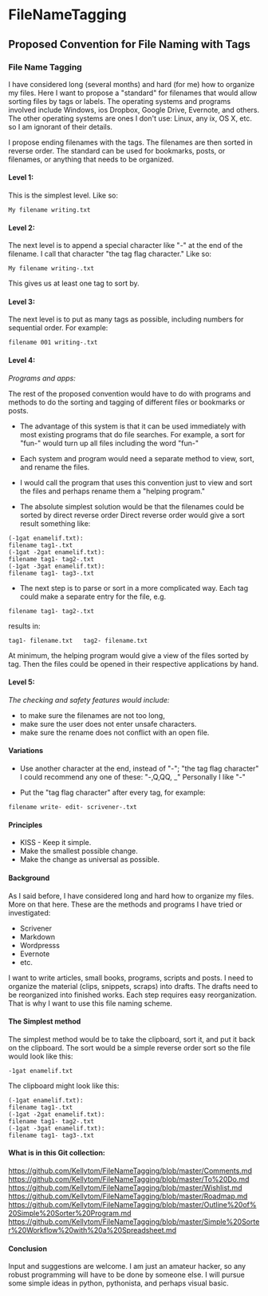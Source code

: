 FileNameTagging
===============


## Proposed Convention for File Naming with Tags
### File Name Tagging

I have considered long (several months) and hard (for me) how to organize my files. Here I want to propose a "standard" for filenames that would allow sorting files by tags or labels. The operating systems and programs involved include Windows, ios Dropbox, Google Drive, Evernote, and others. The other operating systems are ones I don't use: Linux, any ix, OS X, etc. so I am ignorant of their details.

I propose ending filenames with the tags. The filenames are then sorted in reverse order. The standard can be used for bookmarks, posts, or filenames, or anything that needs to be organized.

#### Level 1:

This is the simplest level. Like so:

`My filename writing.txt`

#### Level 2:

The next level is to append a special character like "-" at the end of the filename. I call that character "the tag flag character." Like so:

`My filename writing-.txt`

This gives us at least one tag to sort by.

#### Level 3:

The next level is to put as many tags as possible, including numbers for sequential order. For example:

`filename 001 writing-.txt`

#### Level 4:

*Programs and apps:*

The rest of the proposed convention would have to do with programs and methods to do the sorting and tagging of different files or bookmarks or posts. 

- The advantage of this system is that it can be used immediately with most existing programs that do file searches. For example, a sort for "fun-" would turn up all files including the word "fun-"

- Each system and program would need a separate method to view, sort, and rename the files.

- I would call the program that uses this convention just to view and sort the files and perhaps rename them a "helping program."

- The absolute simplest solution would be that the filenames could be sorted by direct reverse order Direct reverse order would give a sort result something like:

`(-1gat enamelif.txt):`  
`filename tag1-.txt`    
`(-1gat -2gat enamelif.txt):`  
`filename tag1- tag2-.txt`  
`(-1gat -3gat enamelif.txt):`  
`filename tag1- tag3-.txt`


- The next step is to parse or sort in a more complicated way. Each tag could make a separate entry for the file, e.g.

`filename tag1- tag2-.txt`

results in:

`tag1- filename.txt  
tag2- filename.txt`

At minimum, the helping program would give a view of the files sorted by tag. Then the files could be opened in their respective applications by hand.

#### Level 5:

*The checking and safety features would include:* 

- to make sure the filenames are not too long,
- make sure the user does not enter unsafe characters.
- make sure the rename does not conflict with an open file.

#### Variations

- Use another character at the end, instead of "-"; "the tag flag character" I could recommend any one of these: "-,Q,QQ, _" Personally I like "-"

- Put the "tag flag character" after every tag, for example:

`filename write- edit- scrivener-.txt`


#### Principles

- KISS - Keep it simple. 
- Make the smallest possible change.
- Make the change as  universal as possible.

#### Background

As I said before, I have considered long  and hard how to organize my files. More on that here. These are the methods and programs I have tried or investigated:

- Scrivener
- Markdown
- Wordpresss
- Evernote
- etc.

I want to write articles, small books, programs, scripts and posts. I need to organize the material (clips, snippets, scraps) into drafts. The drafts need to be reorganized into finished works. Each step requires easy reorganization. That is why I want to use this file naming scheme.

#### The Simplest method

The simplest method would be to take the clipboard, sort it, and put it back on the clipboard. The sort would be a simple reverse order sort so the file would look like this:

`-1gat enamelif.txt` 

The clipboard might look like this:

`(-1gat enamelif.txt):`  
`filename tag1-.txt`    
`(-1gat -2gat enamelif.txt):`  
`filename tag1- tag2-.txt`  
`(-1gat -3gat enamelif.txt):`  
`filename tag1- tag3-.txt`

#### What is in this Git collection:

https://github.com/Kellytom/FileNameTagging/blob/master/Comments.md
https://github.com/Kellytom/FileNameTagging/blob/master/To%20Do.md
https://github.com/Kellytom/FileNameTagging/blob/master/Wishlist.md
https://github.com/Kellytom/FileNameTagging/blob/master/Roadmap.md
https://github.com/Kellytom/FileNameTagging/blob/master/Outline%20of%20Simple%20Sorter%20Program.md
https://github.com/Kellytom/FileNameTagging/blob/master/Simple%20Sorter%20Workflow%20with%20a%20Spreadsheet.md
#### Conclusion

Input and suggestions are welcome. I am just an amateur hacker, so any robust programming will have to be done by someone else. I will pursue some simple ideas in python, pythonista, and perhaps visual basic.
